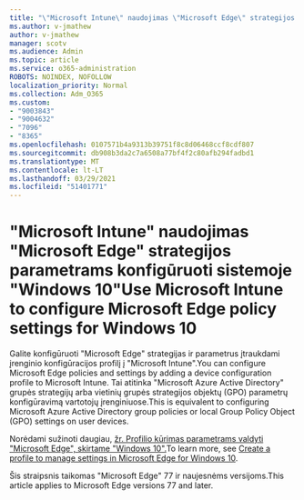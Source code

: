 ```yaml
---
title: "\"Microsoft Intune\" naudojimas \"Microsoft Edge\" strategijos parametrams konfigūruoti sistemoje \"Windows 10\""
ms.author: v-jmathew
author: v-jmathew
manager: scotv
ms.audience: Admin
ms.topic: article
ms.service: o365-administration
ROBOTS: NOINDEX, NOFOLLOW
localization_priority: Normal
ms.collection: Adm_O365
ms.custom:
- "9003843"
- "9004632"
- "7096"
- "8365"
ms.openlocfilehash: 0107571b4a9313b39751f8c8d06468ccf8cdf807
ms.sourcegitcommit: db908b3da2c7a6508a77bf4f2c80afb294fadbd1
ms.translationtype: MT
ms.contentlocale: lt-LT
ms.lasthandoff: 03/29/2021
ms.locfileid: "51401771"
---
```

# <a name="use-microsoft-intune-to-configure-microsoft-edge-policy-settings-for-windows-10"></a><span data-ttu-id="0006b-102">"Microsoft Intune" naudojimas "Microsoft Edge" strategijos parametrams konfigūruoti sistemoje "Windows 10"</span><span class="sxs-lookup"><span data-stu-id="0006b-102">Use Microsoft Intune to configure Microsoft Edge policy settings for Windows 10</span></span>

<span data-ttu-id="0006b-103">Galite konfigūruoti "Microsoft Edge" strategijas ir parametrus įtraukdami įrenginio konfigūracijos profilį į "Microsoft Intune".</span><span class="sxs-lookup"><span data-stu-id="0006b-103">You can configure Microsoft Edge policies and settings by adding a device configuration profile to Microsoft Intune.</span></span> <span data-ttu-id="0006b-104">Tai atitinka "Microsoft Azure Active Directory" grupės strategijų arba vietinių grupės strategijos objektų (GPO) parametrų konfigūravimą vartotojų įrenginiuose.</span><span class="sxs-lookup"><span data-stu-id="0006b-104">This is equivalent to configuring Microsoft Azure Active Directory group policies or local Group Policy Object (GPO) settings on user devices.</span></span>

<span data-ttu-id="0006b-105">Norėdami sužinoti daugiau, [žr. Profilio kūrimas parametrams valdyti "Microsoft Edge", skirtame "Windows 10".](https://go.microsoft.com/fwlink/?linkid=2133700)</span><span class="sxs-lookup"><span data-stu-id="0006b-105">To learn more, see [Create a profile to manage settings in Microsoft Edge for Windows 10](https://go.microsoft.com/fwlink/?linkid=2133700).</span></span>

<span data-ttu-id="0006b-106">Šis straipsnis taikomas "Microsoft Edge" 77 ir naujesnėms versijoms.</span><span class="sxs-lookup"><span data-stu-id="0006b-106">This article applies to Microsoft Edge versions 77 and later.</span></span>
